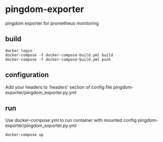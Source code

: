 # pingdom-exporter

pingdom exporter for prometheus monitoring

## build

~~~~
docker login
docker-compose -f docker-compose-build.yml build
docker-compose -f docker-compose-build.yml push
~~~~

## configuration

Add your headers to 'headers' section of config file pingdom-exporter/pingdom_exporter.py.yml

## run

Use docker-compose.yml to run container with mounted config pingdom-exporter/pingdom_exporter.py.yml
~~~~
docker-compose up
~~~~

